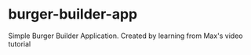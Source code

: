 # burger-builder-app

Simple Burger Builder Application. Created by learning from Max's video tutorial
